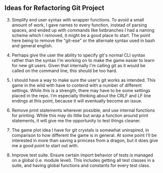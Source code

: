 ## Ideas for Refactoring Git Project

3. Simplify end user syntax with wrapper functions. To avoid
a small amount of work, I gave names to every function, instead
of parsing spaces, and ended up with commands like listbranches
I had a naming scheme which I removed, it might be a good place
to start. The point here being to remove the "git-ese" or the
alternate syntax used in bash and general english.

4. Perhaps give the user the ability to specify git's normal
CLI syntax rather than the syntax I'm working on to make the
game easier to learn for new git users. Given that internally
I'm calling git as it would be called on the command line, this
should be too hard.

5. I should have a way to make sure the user's git works as
intended. This game in the wild with have to contend with a
number of different settings. While this is a strength, there
may have to be some settings placed in the repo. I'm especially
thinking about the CRLF and LF line endings at this point, because
it will eventually become an issue.

6. Remove print statements wherever possible, and use internal
functions for printing. While this may do little but wrap a
function around print statements, it will give me the opportunity
to test things cleaner.

7. The game plot idea I have for git crystals is somewhat uninspired,
in comparison to how different the game is in general. At some point
I'll be interested in more than saving a princess from a dragon, but
it does give me a good point to start out with.

8. Improve test suite. Ensure certain import behavior of tests is
managed on a global (i.e. module level). This includes getting
all test classes in a suite, and having global functions and
constants for every test class.
